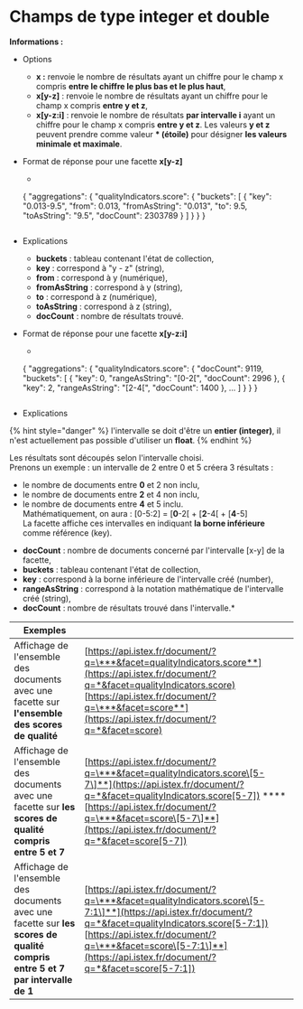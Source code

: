 # Champs de type integer et double

**Informations :**

* Options
  * **x :** renvoie le nombre de résultats ayant un chiffre pour le champ x compris **entre le chiffre le plus bas et le plus haut**,
  * **x\[y-z\]** : renvoie le nombre de résultats ayant un chiffre pour le champ x compris **entre y et z**,
  * **x\[y-z:i\]** : renvoie le nombre de résultats **par intervalle i** ayant un chiffre pour le champ x compris **entre y et z**.  Les valeurs **y et z** peuvent prendre comme valeur **\* \(étoile\)** pour désigner **les valeurs minimale et maximale**.
* Format de réponse pour une facette **x\[y-z\]**
  *   ```text
    {
      "aggregations": {
        "qualityIndicators.score": {
          "buckets": [
            {
              "key": "0.013-9.5",
              "from": 0.013,
              "fromAsString": "0.013",
              "to": 9.5,
              "toAsString": "9.5",
              "docCount": 2303789
            }
          ]
        }
      }
    }
    ```
* Explications

  * **buckets** : tableau contenant l'état de collection,
  * **key** : correspond à "y - z" \(string\),
  * **from** : correspond à y \(numérique\),
  * **fromAsString** : correspond à y \(string\),
  * **to** : correspond à z \(numérique\),
  * **toAsString** : correspond à z \(string\),
  * **docCount** : nombre de résultats trouvé.

* Format de réponse pour une facette **x\[y-z:i\]**
  *   ```text
    {
      "aggregations": {
        "qualityIndicators.score": {
          "docCount": 9119,
          "buckets": [
            {
              "key": 0,
              "rangeAsString": "[0-2[",
              "docCount": 2996
            },
            {
              "key": 2,
              "rangeAsString": "[2-4[",
              "docCount": 1400
            },
            ...
          ]
        }
      }
    }
    ```
* Explications

{% hint style="danger" %}
l'intervalle se doit d'être un **entier \(integer\)**, il n'est actuellement pas possible d'utiliser un **float**.
{% endhint %}

 Les résultats sont découpés selon l'intervalle choisi.  
Prenons un exemple : un intervalle de 2 entre 0 et 5 créera 3 résultats :  
- le nombre de documents entre **0** et 2 non inclu,  
- le nombre de documents entre **2** et 4 non inclu,  
- le nombre de documents entre **4** et 5 inclu.  
Mathématiquement, on aura : \[0-5:2\] = \[**0**-2\[ + \[**2**-4\[ + \[**4**-5\]  
La facette affiche ces intervalles en indiquant **la borne inférieure** comme référence \(key\).

* **docCount** : nombre de documents concerné par l'intervalle \[x-y\] de la facette,
* **buckets** : tableau contenant l'état de collection,
* **key** : correspond à la borne inférieure de l'intervalle créé \(number\),
* **rangeAsString** : correspond à la notation mathématique de l'intervalle créé \(string\),
* **docCount** : nombre de résultats trouvé dans l'intervalle.\*

| Exemples |  |
| --- | --- |
| Affichage de l'ensemble des documents avec une facette sur **l'ensemble des scores de qualité** | [https://api.istex.fr/document/?q=\***&facet=qualityIndicators.score**](https://api.istex.fr/document/?q=*&facet=qualityIndicators.score) [https://api.istex.fr/document/?q=\***&facet=score**](https://api.istex.fr/document/?q=*&facet=score) |
| Affichage de l'ensemble des documents avec une facette sur **les scores de qualité compris entre 5 et 7** | [https://api.istex.fr/document/?q=\***&facet=qualityIndicators.score\[5-7\]**](https://api.istex.fr/document/?q=*&facet=qualityIndicators.score[5-7]) ****[https://api.istex.fr/document/?q=\***&facet=score\[5-7\]**](https://api.istex.fr/document/?q=*&facet=score[5-7]) |
| Affichage de l'ensemble des documents avec une facette sur **les scores de qualité compris entre 5 et 7 par intervalle de 1** | [https://api.istex.fr/document/?q=\***&facet=qualityIndicators.score\[5-7:1\]**](https://api.istex.fr/document/?q=*&facet=qualityIndicators.score[5-7:1]) [https://api.istex.fr/document/?q=\***&facet=score\[5-7:1\]**](https://api.istex.fr/document/?q=*&facet=score[5-7:1]) |



